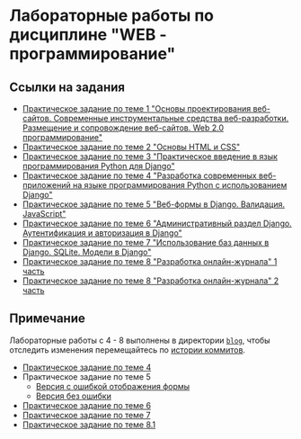 # Лабораторные работы по дисциплине "WEB - программирование" 

## Ссылки на задания
- [Практическое задание по теме 1 "Основы проектирования веб-сайтов. Современные инструментальные средства веб-разработки. Размещение и сопровождение веб-сайтов. Web 2.0 программирование"](https://drive.google.com/drive/folders/1px4RJ3fEGOPhsXAcAWHW1GUYZQ2268CT?usp=sharing)
- [Практическое задание по теме 2 "Основы HTML и CSS"](https://drive.google.com/drive/folders/12lT6QyPsr3VF-OwSyAWf5LGpHhqtxsaN?usp=drive_link)
- [Практическое задание по теме 3 "Практическое введение в язык программирования Python для Django"](https://drive.google.com/drive/folders/1jUZwVM-c8N0FGrEstM7JK0Ads5lmmUFv?usp=sharing)
- [Практическое задание по теме 4 "Разработка современных веб-приложений на языке программирования Python с использованием Django"](https://drive.google.com/drive/folders/12hyb-tS0E3DFtRbJ2iUPyrV18jDcb83t?usp=sharing)
- [Практическое задание по теме 5 "Веб-формы в Django. Валидация. JavaScript"](https://drive.google.com/drive/folders/1PnuObwxYiKeAces1mKUqqZxMq2WI2IWM?usp=sharing)
- [Практическое задание по теме 6 "Административный раздел Django. Аутентификация и авторизация в Django"](https://drive.google.com/drive/folders/1CtU6H9Dv0v4uBkwum61JvfFiTcUEIoez?usp=sharing)
- [Практическое задание по теме 7 "Использование баз данных в Django. SQLite. Модели в Django"](https://drive.google.com/drive/folders/17iJ2Njj6kxcSJPjpLIQMI5pSHegusfFZ?usp=sharing)
- [Практическое задание по теме 8 "Разработка онлайн-журнала" 1 часть](https://drive.google.com/drive/folders/1eknPCBEi556BmU7IftPxUBnym7KvOIHf?usp=sharing)
- [Практическое задание по теме 8 "Разработка онлайн-журнала" 2 часть](https://drive.google.com/drive/folders/1PPcJRMpkc7Ncdh6DTnduGzfxhrD6M0h1?usp=sharing)

## Примечание

Лабораторные работы с 4 - 8 выполнены в директории [`blog`](blog), чтобы отследить изменения перемещайтесь по [истории коммитов](https://github.com/passionde/sursu-web-programming/commits/main).

- [Практическое задание по теме 4](https://github.com/passionde/sursu-web-programming/commit/139c7800952f202d59bcc123fa948739f10cd608)
- Практическое задание по теме 5
  - [Версия с ошибкой отображения формы](https://github.com/passionde/sursu-web-programming/commit/4f649197e04369b15aa1b861faf81ed135a7bddf)
  - [Версия без ошибки](https://github.com/passionde/sursu-web-programming/commit/6a8d7ca679f753b1ee32243434a3c39f6f804987)
- [Практическое задание по теме 6](https://github.com/passionde/sursu-web-programming/commit/3e2c96d02e733d26c105d9ff498d0e717624575d)
- [Практическое задание по теме 7](https://github.com/passionde/sursu-web-programming/commit/a7f9f87c6a29cd2a17fc0c57ae8eb68856b9dea2)
- [Практическое задание по теме 8.1](https://github.com/passionde/sursu-web-programming/commit/47dcbef6116a49f2d08fc7dfde903815f9aeaf8c)
